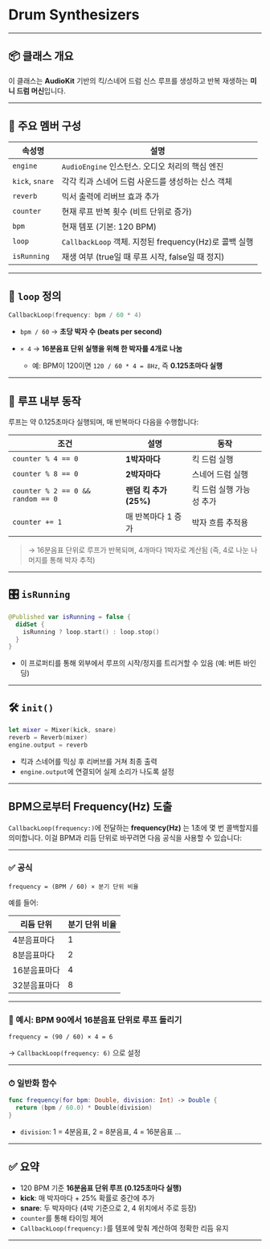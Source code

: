 # Drum Synthesizers

---

## 📦 클래스 개요

이 클래스는 **AudioKit** 기반의 킥/스네어 드럼 신스 루프를 생성하고 반복 재생하는 **미니 드럼 머신**입니다.

---

## 🧱 주요 멤버 구성

| 속성명             | 설명                                          |
| --------------- | ------------------------------------------- |
| `engine`        | `AudioEngine` 인스턴스. 오디오 처리의 핵심 엔진           |
| `kick`, `snare` | 각각 킥과 스네어 드럼 사운드를 생성하는 신스 객체                |
| `reverb`        | 믹서 출력에 리버브 효과 추가                            |
| `counter`       | 현재 루프 반복 횟수 (비트 단위로 증가)                     |
| `bpm`           | 현재 템포 (기본: 120 BPM)                         |
| `loop`          | `CallbackLoop` 객체. 지정된 frequency(Hz)로 콜백 실행 |
| `isRunning`     | 재생 여부 (true일 때 루프 시작, false일 때 정지)          |

---

## 🔁 `loop` 정의

```swift
CallbackLoop(frequency: bpm / 60 * 4)
```

* `bpm / 60` → **초당 박자 수 (beats per second)**
* `× 4` → **16분음표 단위 실행을 위해 한 박자를 4개로 나눔**

  * 예: BPM이 120이면 `120 / 60 * 4 = 8Hz`, 즉 **0.125초마다 실행**

---

## 🥁 루프 내부 동작

루프는 약 0.125초마다 실행되며, 매 반복마다 다음을 수행합니다:

| 조건                                | 설명                | 동작             |
| --------------------------------- | ----------------- | -------------- |
| `counter % 4 == 0`                | **1박자마다**         | 킥 드럼 실행        |
| `counter % 8 == 0`                | **2박자마다**         | 스네어 드럼 실행      |
| `counter % 2 == 0 && random == 0` | **랜덤 킥 추가 (25%)** | 킥 드럼 실행 가능성 추가 |
| `counter += 1`                    | 매 반복마다 1 증가       | 박자 흐름 추적용      |

> → 16분음표 단위로 루프가 반복되며, 4개마다 1박자로 계산됨 (즉, 4로 나눈 나머지를 통해 박자 추적)

---

## 🎛️ `isRunning`

```swift
@Published var isRunning = false {
  didSet {
    isRunning ? loop.start() : loop.stop()
  }
}
```

* 이 프로퍼티를 통해 외부에서 루프의 시작/정지를 트리거할 수 있음 (예: 버튼 바인딩)

---

## 🛠️ `init()`

```swift
let mixer = Mixer(kick, snare)
reverb = Reverb(mixer)
engine.output = reverb
```

* 킥과 스네어를 믹싱 후 리버브를 거쳐 최종 출력
* `engine.output`에 연결되어 실제 소리가 나도록 설정

---

## BPM으로부터 Frequency(Hz) 도출

`CallbackLoop(frequency:)`에 전달하는 **frequency(Hz)** 는 1초에 몇 번 콜백할지를 의미합니다.
이걸 BPM과 리듬 단위로 바꾸려면 다음 공식을 사용할 수 있습니다:

---

### ✅ 공식

```
frequency = (BPM / 60) × 분기 단위 비율
```

예를 들어:

| 리듬 단위   | 분기 단위 비율 |
| ------- | -------- |
| 4분음표마다  | 1        |
| 8분음표마다  | 2        |
| 16분음표마다 | 4        |
| 32분음표마다 | 8        |

---

### 🎯 예시: BPM 90에서 16분음표 단위로 루프 돌리기

```
frequency = (90 / 60) × 4 = 6
```

→ `CallbackLoop(frequency: 6)` 으로 설정

---

### ⏱ 일반화 함수

```swift
func frequency(for bpm: Double, division: Int) -> Double {
  return (bpm / 60.0) * Double(division)
}
```

* `division`: 1 = 4분음표, 2 = 8분음표, 4 = 16분음표 …

---

## ✅ 요약

* 120 BPM 기준 **16분음표 단위 루프 (0.125초마다 실행)**
* **kick**: 매 박자마다 + 25% 확률로 중간에 추가
* **snare**: 두 박자마다 (4박 기준으로 2, 4 위치에서 주로 등장)
* `counter`를 통해 타이밍 제어
* `CallbackLoop(frequency:)`를 템포에 맞춰 계산하여 정확한 리듬 유지

---
